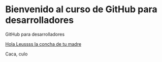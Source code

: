 # Bienvenido al curso de GitHub para desarrolladores

GitHub para desarrolladores

[Hola Leussss la concha de tu madre](https://www.facebook.com/galvanleandro)

Caca, culo
